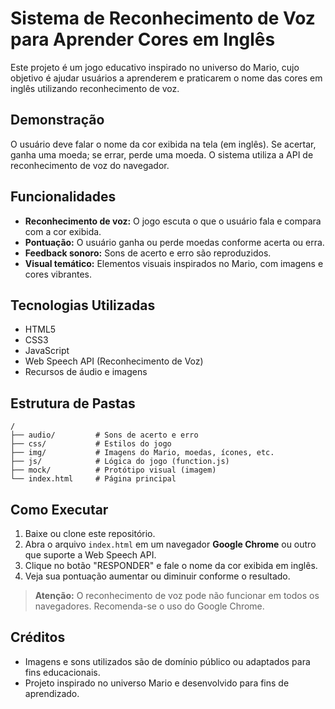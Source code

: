 # Sistema de Reconhecimento de Voz para Aprender Cores em Inglês

Este projeto é um jogo educativo inspirado no universo do Mario, cujo objetivo é ajudar usuários a aprenderem e praticarem o nome das cores em inglês utilizando reconhecimento de voz.

## Demonstração

O usuário deve falar o nome da cor exibida na tela (em inglês). Se acertar, ganha uma moeda; se errar, perde uma moeda. O sistema utiliza a API de reconhecimento de voz do navegador.

## Funcionalidades

- **Reconhecimento de voz:** O jogo escuta o que o usuário fala e compara com a cor exibida.
- **Pontuação:** O usuário ganha ou perde moedas conforme acerta ou erra.
- **Feedback sonoro:** Sons de acerto e erro são reproduzidos.
- **Visual temático:** Elementos visuais inspirados no Mario, com imagens e cores vibrantes.

## Tecnologias Utilizadas

- HTML5
- CSS3
- JavaScript 
- Web Speech API (Reconhecimento de Voz)
- Recursos de áudio e imagens

## Estrutura de Pastas

```
/
├── audio/         # Sons de acerto e erro
├── css/           # Estilos do jogo
├── img/           # Imagens do Mario, moedas, ícones, etc.
├── js/            # Lógica do jogo (function.js)
├── mock/          # Protótipo visual (imagem)
└── index.html     # Página principal
```

## Como Executar

1. Baixe ou clone este repositório.
2. Abra o arquivo `index.html` em um navegador **Google Chrome** ou outro que suporte a Web Speech API.
3. Clique no botão "RESPONDER" e fale o nome da cor exibida em inglês.
4. Veja sua pontuação aumentar ou diminuir conforme o resultado.

> **Atenção:** O reconhecimento de voz pode não funcionar em todos os navegadores. Recomenda-se o uso do Google Chrome.

## Créditos

- Imagens e sons utilizados são de domínio público ou adaptados para fins educacionais.
- Projeto inspirado no universo Mario e desenvolvido para fins de aprendizado. 